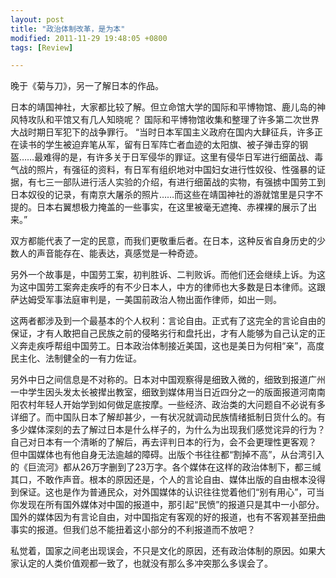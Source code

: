 ```yaml
---
layout: post
title: "政治体制改革，是为本"
modified: 2011-11-29 19:48:05 +0800
tags: [Review]

---
```


晚于《菊与刀》，另一了解日本的作品。 
 
日本的靖国神社，大家都比较了解。但立命馆大学的国际和平博物馆、鹿儿岛的神风特攻队和平馆又有几人知晓呢？ 
国际和平博物馆收集和整理了许多第二次世界大战时期日军犯下的战争罪行。 
“当时日本军国主义政府在国内大肆征兵，许多正在读书的学生被迫弃笔从军，留有日军阵亡者血迹的太阳旗、被子弹击穿的钢盔……最难得的是，有许多关于日军侵华的罪证。这里有侵华日军进行细菌战、毒气战的照片，有强征的资料，有日军有组织地对中国妇女进行性奴役、性强暴的证据，有七三一部队进行活人实验的介绍，有进行细菌战的实物，有强掳中国劳工到日本奴役的记录，有南京大屠杀的照片……而这些在靖国神社的游就馆里是只字不提的。日本右翼想极力掩盖的一些事实，在这里被毫无遮掩、赤裸裸的展示了出来。” 
 
双方都能代表了一定的民意，而我们更敬重后者。在日本，这种反省自身历史的少数人的声音能存在、能表达，真感觉是一种奇迹。 
 
另外一个故事是，中国劳工案，初判胜诉、二判败诉。而他们还会继续上诉。为这为这中国劳工案奔走疾呼的有不少日本人，中方的律师也大多数是日本律师。这跟萨达姆受军事法庭审判是，一美国前政治人物出面作律师，如出一则。 
 
这两者都涉及到一个最基本的个人权利：言论自由。正式有了这完全的言论自由的保证，才有人敢把自己民族之前的侵略劣行和盘托出，才有人能够为自己认定的正义奔走疾呼帮组中国劳工。日本政治体制接近美国，这也是美日为何相“亲”，高度民主化、法制健全的一有力佐证。 
 
另外中日之间信息是不对称的。日本对中国观察得是细致入微的，细致到报道广州一中学生因头发太长被撵出教室，细致到媒体用当日近四分之一的版面报道河南南阳农村年轻人开始学到如何做足底按摩。一些经济、政治类的大问题自不必说有多详细了。而中国队日本了解却甚少，一有状况就调动民族情绪抵制日货什么的。有多少媒体深刻的去了解过日本是什么样子的，为什么为出现我们感觉诧异的行为？自己对日本有一个清晰的了解后，再去评判日本的行为，会不会更理性更客观？ 
但中国媒体也有他自身无法逾越的障碍。出版个书往往都“割掉不高”，从台湾引入的《巨流河》都从26万字删到了23万字。各个媒体在这样的政治体制下，都三缄其口，不敢作声音。根本的原因还是，个人的言论自由、媒体出版的自由根本没得到保证。这也是作为普通民众，对外国媒体的认识往往觉着他们“别有用心”，可当你发现在所有国外媒体对中国的报道中，那引起“民愤”的报道只是其中一小部分。国外的媒体因为有言论自由，对中国指定有客观的好的报道，也有不客观甚至扭曲事实的报道。但我们总不能扭着这小部分的不利报道而不放吧？ 
 
私觉着，国家之间老出现误会，不只是文化的原因，还有政治体制的原因。如果大家认定的人类价值观都一致了，也就没有那么多冲突那么多误会了。
